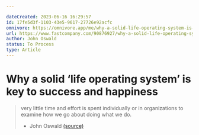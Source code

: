 ```yaml
---

dateCreated: 2023-06-16 16:29:57
id: 17fe5d3f-1103-43e5-9617-27726e92acfc
omnivore: https://omnivore.app/me/why-a-solid-life-operating-system-is-key-to-success-and-happines-188c5e68123
url: https://www.fastcompany.com/90876927/why-a-solid-life-operating-system-is-your-key-to-success-and-happiness?ref=refind
author: John Oswald
status: To Process
type: Article
---
```

# Why a solid ‘life operating system’ is key to success and happiness


> very little time and effort is spent individually or in organizations to examine how we go about doing what we do. 
> - John Oswald [(source)](https://www.fastcompany.com/90876927/why-a-solid-life-operating-system-is-your-key-to-success-and-happiness?ref=refind) 


